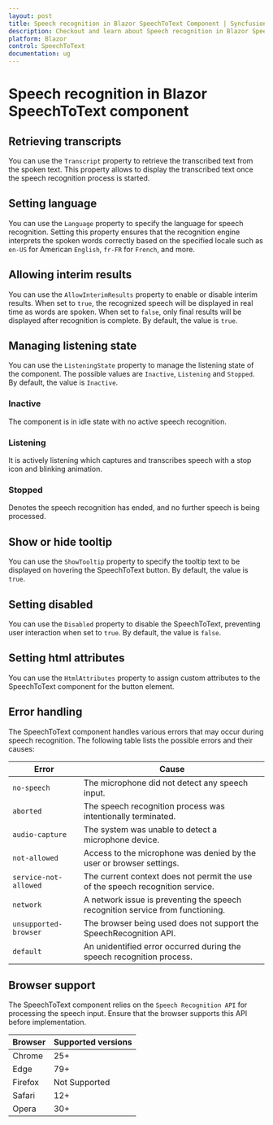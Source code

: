 ```yaml
---
layout: post
title: Speech recognition in Blazor SpeechToText Component | Syncfusion
description: Checkout and learn about Speech recognition in Blazor SpeechToText component in Blazor Server App and Blazor WebAssembly App.
platform: Blazor
control: SpeechToText
documentation: ug
---
```


# Speech recognition in Blazor SpeechToText component

## Retrieving transcripts

You can use the `Transcript` property to retrieve the transcribed text from the spoken text. This property allows to display the transcribed text once the speech recognition process is started.

## Setting language

You can use the `Language` property to specify the language for speech recognition. Setting this property ensures that the recognition engine interprets the spoken words correctly based on the specified locale such as `en-US` for American `English`, `fr-FR` for `French`, and more.

## Allowing interim results

You can use the `AllowInterimResults` property to enable or disable interim results. When set to `true`, the recognized speech will be displayed in real time as words are spoken. When set to `false`, only final results will be displayed after recognition is complete. By default, the value is `true`.

## Managing listening state

You can use the `ListeningState` property to manage the listening state of the component. The possible values are `Inactive`, `Listening` and `Stopped`. By default, the value is `Inactive`.

### Inactive

The component is in idle state with no active speech recognition.

### Listening

It is actively listening which captures and transcribes speech with a stop icon and blinking animation.

### Stopped

Denotes the speech recognition has ended, and no further speech is being processed.

## Show or hide tooltip

You can use the `ShowTooltip` property to specify the tooltip text to be displayed on hovering the SpeechToText button. By default, the value is `true`.

## Setting disabled

You can use the `Disabled` property to disable the SpeechToText, preventing user interaction when set to `true`. By default, the value is `false`.

## Setting html attributes

You can use the `HtmlAttributes` property to assign custom attributes to the SpeechToText component for the button element.

## Error handling

The SpeechToText component handles various errors that may occur during speech recognition. The following table lists the possible errors and their causes:

| Error                | Cause                                                                                        |
|----------------------|----------------------------------------------------------------------------------------------|
| `no-speech`            | The microphone did not detect any speech input.                                              |
| `aborted`              | The speech recognition process was intentionally terminated.                                 |
| `audio-capture`        | The system was unable to detect a microphone device.                                         |
| `not-allowed`          | Access to the microphone was denied by the user or browser settings.                         |
| `service-not-allowed`  | The current context does not permit the use of the speech recognition service.               |
| `network`              | A network issue is preventing the speech recognition service from functioning.               |
| `unsupported-browser`  | The browser being used does not support the SpeechRecognition API.                           |
| `default`              | An unidentified error occurred during the speech recognition process.                        |

## Browser support

The SpeechToText component relies on the `Speech Recognition API` for processing the speech input. Ensure that the browser supports this API before implementation.

|    Browser    |    Supported versions    |
|--------------|---------------|
|    Chrome     |    25+    |
|    Edge     |    79+    |
|    Firefox     |    Not Supported    |
|    Safari     |    12+    |
|    Opera     |    30+    |